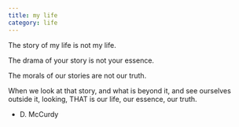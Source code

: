```yaml
---
title: my life
category: life
---
```


The story of my life
is not my life.

The drama of your story
is not your essence.

The morals of our stories
are not our truth.

When we look at that story,
and what is beyond it,
and see ourselves
outside it,
looking,
THAT is our life,
our essence,
our truth.

- D. McCurdy

